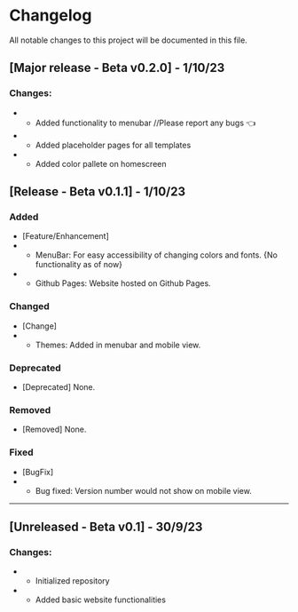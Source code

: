 # Changelog

All notable changes to this project will be documented in this file.

## [Major release - Beta v0.2.0] - 1/10/23

### Changes:
- - Added functionality to menubar //Please report any bugs 👈
- - Added placeholder pages for all templates
- - Added color pallete on homescreen

## [Release - Beta v0.1.1] - 1/10/23

### Added

- [Feature/Enhancement] 
- - MenuBar: For easy accessibility of changing colors and fonts. {No functionality as of now}
- - Github Pages: Website hosted on Github Pages.

### Changed

- [Change]
- - Themes: Added in menubar and mobile view.

### Deprecated

- [Deprecated] None.

### Removed

- [Removed] None.

### Fixed

- [BugFix]
- - Bug fixed: Version number would not show on mobile view.

<hr>

## [Unreleased - Beta v0.1] - 30/9/23

### Changes:
- - Initialized repository
- - Added basic website functionalities